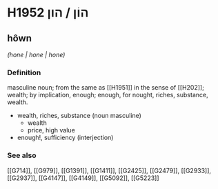 # H1952 הוֹן / הון

## hôwn

_(hone | hone | hone)_

### Definition

masculine noun; from the same as [[H1951]] in the sense of [[H202]]; wealth; by implication, enough; enough, for nought, riches, substance, wealth.

- wealth, riches, substance (noun masculine)
    - wealth
    - price, high value
- enough!, sufficiency (interjection)
### See also

[[G714]], [[G979]], [[G1391]], [[G1411]], [[G2425]], [[G2479]], [[G2933]], [[G2937]], [[G4147]], [[G4149]], [[G5092]], [[G5223]]

